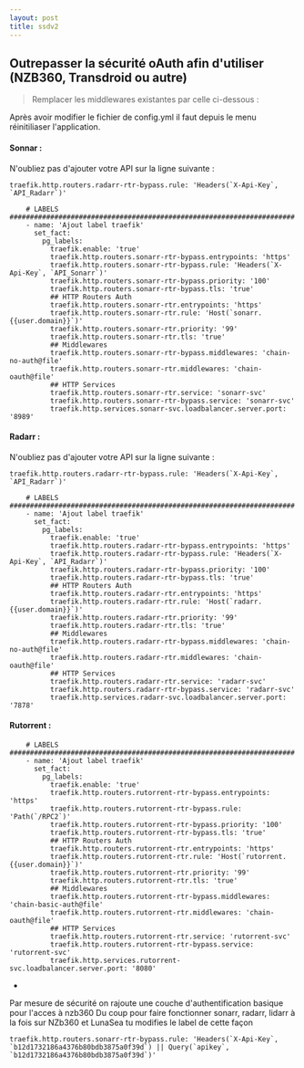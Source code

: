 ```yaml
---
layout: post
title: ssdv2
---
```

## Outrepasser la sécurité oAuth afin d'utiliser (NZB360, Transdroid ou autre)


> Remplacer les middlewares existantes par celle ci-dessous :

<p class="callout info">Après avoir modifier le fichier de config.yml il faut depuis le menu réinitiliaser l'application.</p>

#### Sonnar :
   N'oubliez pas d'ajouter votre API sur la ligne suivante :
```
traefik.http.routers.radarr-rtr-bypass.rule: 'Headers(`X-Api-Key`, `API_Radarr`)'
```
``` 
    # LABELS ######################################################################
    - name: 'Ajout label traefik'
      set_fact:
        pg_labels:
          traefik.enable: 'true'
          traefik.http.routers.sonarr-rtr-bypass.entrypoints: 'https'
          traefik.http.routers.sonarr-rtr-bypass.rule: 'Headers(`X-Api-Key`, `API_Sonarr`)'
          traefik.http.routers.sonarr-rtr-bypass.priority: '100'
          traefik.http.routers.sonarr-rtr-bypass.tls: 'true'
          ## HTTP Routers Auth
          traefik.http.routers.sonarr-rtr.entrypoints: 'https'
          traefik.http.routers.sonarr-rtr.rule: 'Host(`sonarr.{{user.domain}}`)'
          traefik.http.routers.sonarr-rtr.priority: '99'
          traefik.http.routers.sonarr-rtr.tls: 'true'
          ## Middlewares
          traefik.http.routers.sonarr-rtr-bypass.middlewares: 'chain-no-auth@file'
          traefik.http.routers.sonarr-rtr.middlewares: 'chain-oauth@file'
          ## HTTP Services
          traefik.http.routers.sonarr-rtr.service: 'sonarr-svc'
          traefik.http.routers.sonarr-rtr-bypass.service: 'sonarr-svc'
          traefik.http.services.sonarr-svc.loadbalancer.server.port: '8989'
```
    
   #### Radarr :
   N'oubliez pas d'ajouter votre API sur la ligne suivante :
```
traefik.http.routers.radarr-rtr-bypass.rule: 'Headers(`X-Api-Key`, `API_Radarr`)'
```

``` 
    # LABELS ######################################################################
    - name: 'Ajout label traefik'
      set_fact:
        pg_labels:
          traefik.enable: 'true'
          traefik.http.routers.radarr-rtr-bypass.entrypoints: 'https'
          traefik.http.routers.radarr-rtr-bypass.rule: 'Headers(`X-Api-Key`, `API_Radarr`)'
          traefik.http.routers.radarr-rtr-bypass.priority: '100'
          traefik.http.routers.radarr-rtr-bypass.tls: 'true'
          ## HTTP Routers Auth
          traefik.http.routers.radarr-rtr.entrypoints: 'https'
          traefik.http.routers.radarr-rtr.rule: 'Host(`radarr.{{user.domain}}`)'
          traefik.http.routers.radarr-rtr.priority: '99'
          traefik.http.routers.radarr-rtr.tls: 'true'
          ## Middlewares
          traefik.http.routers.radarr-rtr-bypass.middlewares: 'chain-no-auth@file'
          traefik.http.routers.radarr-rtr.middlewares: 'chain-oauth@file'
          ## HTTP Services
          traefik.http.routers.radarr-rtr.service: 'radarr-svc'
          traefik.http.routers.radarr-rtr-bypass.service: 'radarr-svc'
          traefik.http.services.radarr-svc.loadbalancer.server.port: '7878'
``` 

   #### Rutorrent :
``` 
    # LABELS ######################################################################
    - name: 'Ajout label traefik'
      set_fact:
        pg_labels:
          traefik.enable: 'true'
          traefik.http.routers.rutorrent-rtr-bypass.entrypoints: 'https'
          traefik.http.routers.rutorrent-rtr-bypass.rule: 'Path(`/RPC2`)'
          traefik.http.routers.rutorrent-rtr-bypass.priority: '100'
          traefik.http.routers.rutorrent-rtr-bypass.tls: 'true'
          ## HTTP Routers Auth
          traefik.http.routers.rutorrent-rtr.entrypoints: 'https'
          traefik.http.routers.rutorrent-rtr.rule: 'Host(`rutorrent.{{user.domain}}`)'
          traefik.http.routers.rutorrent-rtr.priority: '99'
          traefik.http.routers.rutorrent-rtr.tls: 'true'
          ## Middlewares
          traefik.http.routers.rutorrent-rtr-bypass.middlewares: 'chain-basic-auth@file'
          traefik.http.routers.rutorrent-rtr.middlewares: 'chain-oauth@file'
          ## HTTP Services
          traefik.http.routers.rutorrent-rtr.service: 'rutorrent-svc'
          traefik.http.routers.rutorrent-rtr-bypass.service: 'rutorrent-svc'
          traefik.http.services.rutorrent-svc.loadbalancer.server.port: '8080'
```

-
Par mesure de sécurité on rajoute une couche d'authentification basique pour l'acces à nzb360
Du coup pour faire fonctionner sonarr, radarr, lidarr à la fois sur NZb360 et LunaSea tu modifies le label de cette façon

```
traefik.http.routers.sonarr-rtr-bypass.rule: 'Headers(`X-Api-Key`, `b12d1732186a4376b80bdb3875a0f39d`) || Query(`apikey`, `b12d1732186a4376b80bdb3875a0f39d`)'
```